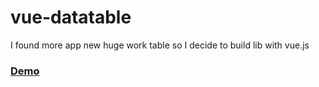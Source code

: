 # vue-datatable
I found more app new huge work table so I decide to build lib with vue.js

### [Demo](https://abdulaziz5h.github.io/vue-datatable/)

